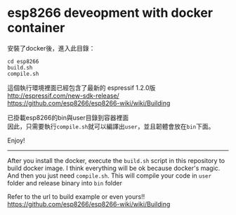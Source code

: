 # esp8266 deveopment with docker container
安裝了docker後，進入此目錄：
```
cd esp8266
build.sh
compile.sh
```
這個執行環境裡面已經包含了最新的 espressif 1.2.0版<br/>
http://espressif.com/new-sdk-release/<br/>
https://github.com/esp8266/esp8266-wiki/wiki/Building<br/>

已掛載esp8266的bin與user目錄到容器裡面<br/>
因此，只需要執行`compile.sh`就可以編譯出`user`，並且韌體會放在`bin`下面。<br/>

Enjoy!

--------------------------

After you install the docker, execute the `build.sh` script in this repository to build docker image.
I think everything will be ok because docker's magic.
And then you just need `compile.sh`. This will compile your code in `user` folder and release binary  into `bin` folder

Refer to the url to build example or even yours!!
https://github.com/esp8266/esp8266-wiki/wiki/Building

